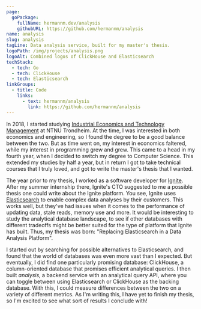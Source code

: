 ```yaml
---
page:
  goPackage:
    fullName: hermannm.dev/analysis
    githubURL: https://github.com/hermannm/analysis
name: analysis
slug: analysis
tagLine: Data analysis service, built for my master's thesis.
logoPath: /img/projects/analysis.png
logoAlt: Combined logos of ClickHouse and Elasticsearch
techStack:
  - tech: Go
  - tech: ClickHouse
  - tech: Elasticsearch
linkGroups:
  - title: Code
    links:
      - text: hermannm/analysis
        link: https://github.com/hermannm/analysis
---
```


In 2018, I started studying
[Industrial Economics and Technology Management](https://www.ntnu.edu/studies/mtiot) at NTNU
Trondheim. At the time, I was interested in both economics and engineering, so I found the degree to
be a good balance between the two. But as time went on, my interest in economics faltered, while my
interest in programming grew and grew. This came to a head in my fourth year, when I decided to
switch my degree to Computer Science. This extended my studies by half a year, but in return I got
to take technical courses that I truly loved, and got to write the master's thesis that I wanted.

The year prior to my thesis, I worked as a software developer for [Ignite](/ignite). After my summer
internship there, Ignite's CTO suggested to me a possible thesis one could write about the Ignite
platform. You see, Ignite uses
[Elasticsearch](https://www.elastic.co/guide/en/elasticsearch/reference/8.10/elasticsearch-intro.html)
to enable complex data analyses by their customers. This works well, but they've had issues when it
comes to the performance of updating data, stale reads, memory use and more. It would be interesting
to study the analytical database landscape, to see if other databases with different tradeoffs might
be better suited for the type of platform that Ignite has built. Thus, my thesis was born:
"Replacing Elasticsearch in a Data Analysis Platform".

I started out by searching for possible alternatives to Elasticsearch, and found that the world of
databases was even more vast than I expected. But eventually, I did find one particularly promising
database: ClickHouse, a column-oriented database that promises efficient analytical queries. I then
built _analysis_, a backend service with an analytical query API, where you can toggle between using
Elasticsearch or ClickHouse as the backing database. With this, I could measure differences between
the two on a variety of different metrics. As I'm writing this, I have yet to finish my thesis, so
I'm excited to see what sort of results I conclude with!
